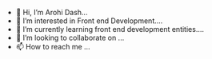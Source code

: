 - 👋 Hi, I’m Arohi Dash...
- 👀 I’m interested in Front end Development....
- 🌱 I’m currently learning front end development entities....
- 💞️ I’m looking to collaborate on ...
- 📫 How to reach me ...

<!---
Arohi-09/Arohi-09 is a ✨ special ✨ repository because its `README.md` (this file) appears on your GitHub profile.
You can click the Preview link to take a look at your changes.
--->
